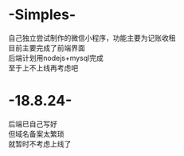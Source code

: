 # -Simples-
自己独立尝试制作的微信小程序，功能主要为记账收租  
目前主要完成了前端界面  
后端计划用nodejs+mysql完成                                                                                                                     
至于上不上线再考虑吧  


# -18.8.24-
后端已自己写好  
但域名备案太繁琐  
就暂时不考虑上线了
